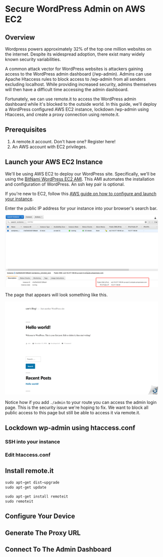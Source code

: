 # Secure WordPress Admin on AWS EC2

## Overview

Wordpress powers approximately 32% of the top one million websites on the internet. Despite its widespread adoption, there exist many widely known security variabilities.

A common attack vector for WordPress websites is attackers gaining access to the WordPress admin dashboard (/wp-admin). Admins can use Apache Htaccess rules to block access to /wp-admin from all senders excluding localhost. While providing increased security, admins themselves will then have a difficult time accessing the admin dashboard.

Fortunately, we can use remote.it to access the WordPress admin dashboard while it's blocked to the outside world. In this guide, we'll deploy a WordPress configured AWS EC2 instance, lockdown /wp-admin using Htaccess, and create a proxy connection using remote.it.

## Prerequisites

1. A remote.it account. Don't have one? Register here!
2. An AWS account with EC2 privileges.

## Launch your AWS EC2 Instance

We'll be using AWS EC2 to deploy our WordPress site. Specifically, we'll be using the [BitNami WordPress EC2 AMI](https://aws.amazon.com/marketplace/pp/B00NN8Y43U). This AMI automates the installation and configuration of WordPress. An ssh key pair is optional.

If you're new to EC2, follow this [AWS guide on how to configure and launch your instance](https://aws.amazon.com/getting-started/tutorials/launch-a-wordpress-website/).

Enter the public IP address for your instance into your browser's search bar.

![alt text](../.gitbook/assets/wordpress-aws/locate-id.png "Logo Title Text 1")

The page that appears will look something like this.

![alt text](../.gitbook/assets/wordpress-aws/website-front-page.png "Logo Title Text 1")

Notice how if you add `./admin` to your route you can access the admin login page. This is the security issue we're hoping to fix. We want to block all public access to this page but still be able to access it via remote.it.

## Lockdown wp-admin using htaccess.conf

### SSH into your instance

### Edit htaccess.conf

## Install remote.it

```shell
sudo apt−get dist−upgrade
sudo apt-get update
```

```shell
sudo apt-get install remoteit
sudo remoteit
```

## Configure Your Device

## Generate The Proxy URL

## Connect To The Admin Dashboard
